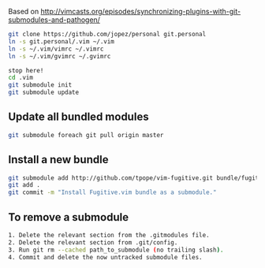 Based on
http://vimcasts.org/episodes/synchronizing-plugins-with-git-submodules-and-pathogen/

```bash
git clone https://github.com/jopez/personal git.personal
ln -s git.personal/.vim ~/.vim
ln -s ~/.vim/vimrc ~/.vimrc
ln -s ~/.vim/gvimrc ~/.gvimrc

stop here!
cd .vim
git submodule init
git submodule update
```

## Update all bundled modules

```bash
git submodule foreach git pull origin master
```

## Install a new bundle

```bash
git submodule add http://github.com/tpope/vim-fugitive.git bundle/fugitive
git add .
git commit -m "Install Fugitive.vim bundle as a submodule."
```

## To remove a submodule

```bash
1. Delete the relevant section from the .gitmodules file.
2. Delete the relevant section from .git/config.
3. Run git rm --cached path_to_submodule (no trailing slash).
4. Commit and delete the now untracked submodule files.
```
